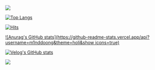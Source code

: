 <img src="https://capsule-render.vercel.app/api?type=waving&color=99ccff&height=100&section=header"/>

[![Top Langs](https://github-readme-stats.vercel.app/api/top-langs/?username=m1nddoong)](https://github.com/anuraghazra/github-readme-stats)


[![Hits](https://hits.seeyoufarm.com/api/count/incr/badge.svg?url=https%3A%2F%2Fvelog.io%2F%40seulki971227&count_bg=%2379C83D&title_bg=%23555555&icon=&icon_color=%23E7E7E7&title=My+Velog&edge_flat=false)](https://velog.io/@alstjsdlr0321)

[![Anurag's GitHub stats](https://github-readme-stats.vercel.app/api?username=m1nddoong&theme=holi&show icons=true)](https://github.com/anuraghazra/github-readme-stats)

[![Velog's GitHub stats](https://velog-readme-stats.vercel.app/api?name=alstjsdlr0321)](https://velog.io/@alstjsdlr0321)


<img src="https://capsule-render.vercel.app/api?type=waving&color=99ccff&height=100&section=footer"/>
